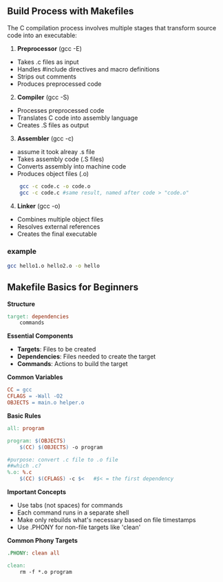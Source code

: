 ## Build Process with Makefiles

The C compilation process involves multiple stages that transform source code into an executable:

1. **Preprocessor** (gcc -E)
- Takes .c files as input
- Handles #include directives and macro definitions
- Strips out comments
- Produces preprocessed code

2. **Compiler** (gcc -S)
- Processes preprocessed code
- Translates C code into assembly language
- Creates .S files as output

3. **Assembler** (gcc -c)
- assume it took alreay .s file
- Takes assembly code (.S files)
- Converts assembly into machine code
- Produces object files (.o)
```bash
	gcc -c code.c -o code.o
	gcc -c code.c #same result, named after code > "code.o"
```

4. **Linker** (gcc -o)
- Combines multiple object files
- Resolves external references
- Creates the final executable
### example
```bash
gcc hello1.o hello2.o -o hello
```

## Makefile Basics for Beginners

**Structure**
```makefile
target: dependencies
    commands
```

**Essential Components**
- **Targets**: Files to be created
- **Dependencies**: Files needed to create the target
- **Commands**: Actions to build the target

**Common Variables**
```makefile
CC = gcc
CFLAGS = -Wall -O2
OBJECTS = main.o helper.o
```

**Basic Rules**
```makefile
all: program

program: $(OBJECTS)
    $(CC) $(OBJECTS) -o program

#purpose: convert .c file to .o file
##which .c? 
%.o: %.c
    $(CC) $(CFLAGS) -c $<	#$< = the first dependency
```

**Important Concepts**
- Use tabs (not spaces) for commands
- Each command runs in a separate shell
- Make only rebuilds what's necessary based on file timestamps
- Use .PHONY for non-file targets like 'clean'

**Common Phony Targets**
```makefile
.PHONY: clean all

clean:
    rm -f *.o program
```
